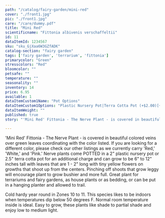 ```yaml
---
path: "/catalog/fairy-garden/mini-red"
cover: "./front1.jpg"
pic: "./front1.jpg"
care: "/care/dummy.pdf"
title: "Mini Red"
scientificname: "Fittonia albivenis verschaffeltii"
id: 11
dataItemId: 1234567
sku: "sku_GjXaa6W3GZfADK"
catalog-section: "fairy garden"
tags: ['fairy garden', 'terrarium', 'fittonia']
primarycolor: "Green"
stresscolors: "Red"
bloomcolor: ""
petsafe: ""
temperature: ""
seasonality: ""
inventory: 14
price: 6.95
available: 1
dataItemCustom1Name: "Pot Options"
dataItemCustom1Options: "Plastic Nursery Pot|Terra Cotta Pot (+$2.00)[+2]"
dataItemWeight: ""
published: true
story: "'Mini Red' Fittonia - The Nerve Plant - is covered in beautiful colored veins over green leaves."

---
```

'Mini Red' Fittonia - The Nerve Plant - is covered in beautiful colored veins over green leaves coordinating with the color listed. If you are looking for a different color, please check our other listings as we currently carry 'Red,' 'White,' and 'Pink.' Nerve plants come POTTED in a 2" plastic nursery pot or 2.5" terra cotta pot for an additional charge and can grow to be 6" to 12" inches tall with leaves that are 1 - 2" long with tiny yellow flowers on growths that shoot up from the centers. Pinching off shoots that grow leggy will encourage plant to grow bushier and more full. Great plant for terrariums and fairy gardens, as house plants or as bedding, or can be put in a hanging planter and allowed to trail.

Cold hardy year round in Zones 10 to 11. This species likes to be indoors when temperatures dip below 50 degrees F. Normal room temperature inside is ideal. Easy to grow, these plants like shade to partial shade and enjoy low to medium light.